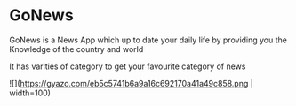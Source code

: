 # GoNews
GoNews is a News App which up to date your daily life by providing you the Knowledge of the country and world

It has varities of category to get your favourite category of news


![](https://gyazo.com/eb5c5741b6a9a16c692170a41a49c858.png | width=100)
